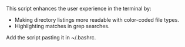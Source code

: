 This script enhances the user experience in the terminal by:
- Making directory listings more readable with color-coded file types.
- Highlighting matches in grep searches.

Add the script pasting it in ~/.bashrc.
